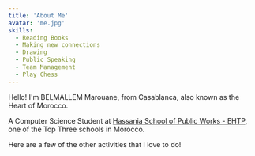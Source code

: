 ```yaml
---
title: 'About Me'
avatar: 'me.jpg'
skills:
  - Reading Books
  - Making new connections
  - Drawing
  - Public Speaking
  - Team Management
  - Play Chess
---
```


Hello! I'm BELMALLEM Marouane, from Casablanca, also known as the Heart of Morocco.

A Computer Science Student at [Hassania School of Public Works - EHTP](http://www.ehtp.ac.ma/), one of the Top Three schools in Morocco.

Here are a few of the other activities that I love to do!
